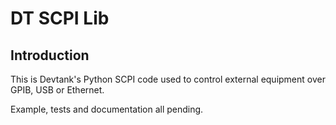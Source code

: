 DT SCPI Lib
===========

Introduction
------------

This is Devtank's Python SCPI code used to control external equipment over GPIB, USB or Ethernet.


Example, tests and documentation all pending.
